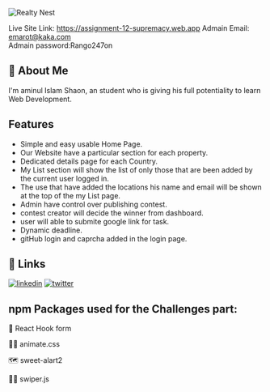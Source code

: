 
![Realty Nest](https://i.ibb.co/Zx2X2b6/Victory-Vault.png)


Live Site Link: https://assignment-12-supremacy.web.app
Admain Email: emarot@kaka.com  
Admain password:Rango247on

## 🚀 About Me
I'm aminul Islam Shaon, an student who is giving his full potentiality to learn Web Development.


## Features

- Simple and easy usable Home Page.
- Our Website have a particular section for each property.
- Dedicated details page for each Country.
- My List section will show the list of only those that are been added by the current user logged in.
- The use that have added the locations his name and email will be shown at the top of the my List page.
- Admin have control over publishing contest.
- contest creator will decide the winner from dashboard.
- user will able to submite google link for task.
- Dynamic deadline.
- gitHub login and caprcha added in the login page.





## 🔗 Links
[![linkedin](https://img.shields.io/badge/linkedin-0A66C2?style=for-the-badge&logo=linkedin&logoColor=white)](https://www.linkedin.com/)
[![twitter](https://img.shields.io/badge/twitter-1DA1F2?style=for-the-badge&logo=twitter&logoColor=white)](https://twitter.com/)


## npm Packages used for the Challenges part:

🧠 React Hook form

👩‍💻 animate.css

🗺️ sweet-alart2

🏃‍♂️ swiper.js



